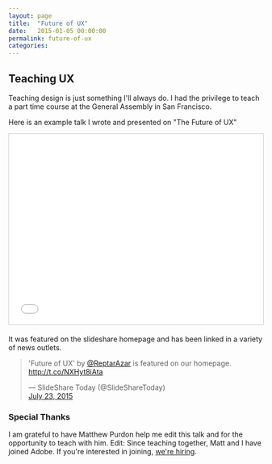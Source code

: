 ```yaml
---
layout: page
title:  "Future of UX"
date:   2015-01-05 00:00:00
permalink: future-of-ux
categories:
---
```

<h2>Teaching UX</h2>

<p>
	Teaching design is just something I'll always do. I had the privilege to teach a part time course at the General Assembly in San Francisco.


<p>
	Here is an example talk I wrote and presented on "The Future of UX"


<p>
	<iframe src="//www.slideshare.net/slideshow/embed_code/key/Ae5QLr7GoWITHm" width="638" height="378" frameborder="0" marginwidth="0" marginheight="0" scrolling="no" style="border:1px solid #CCC; border-width:1px; margin-bottom:5px; max-width: 100%;"> </iframe>


<p>
<p>
	It was featured on the slideshare homepage and has been linked in a variety of news outlets.


<p>
	<blockquote class="twitter-tweet" data-cards="hidden" lang="en"><p lang="en" dir="ltr">'Future of UX' by <a href="https://twitter.com/ReptarAzar">@ReptarAzar</a> is featured on our homepage. <a href="http://t.co/NXHyt8iAta">http://t.co/NXHyt8iAta</a></p><div>— SlideShare Today (@SlideShareToday) </div><a href="https://twitter.com/SlideShareToday/status/624272464638517248">July 23, 2015</a></blockquote>
	<script async="" src="//platform.twitter.com/widgets.js" charset="utf-8"></script>


<h3>Special Thanks</h3>

<p>
	I am grateful to have Matthew Purdon help me edit this talk and for the opportunity to teach with him. Edit: Since teaching together, Matt and I have joined Adobe. If you're interested in joining, <a href="https://adobe.wd5.myworkdayjobs.com/external_experienced">we're hiring</a>.
